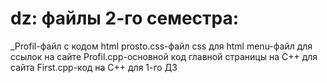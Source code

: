 # dz: файлы 2-го семестра:
_Profil-файл с кодом html
prosto.css-файл css для html
menu-файл для ссылок на сайте
Profil.cpp-основной код главной страницы на C++ для сайта
First.cpp-код на С++ для 1-го ДЗ
